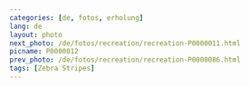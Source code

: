 ```yaml
---
categories: [de, fotos, erholung]
lang: de
layout: photo
next_photo: /de/fotos/recreation/recreation-P0000011.html
picname: P0000012
prev_photo: /de/fotos/recreation/recreation-P0000086.html
tags: [Zebra Stripes]
---
```

